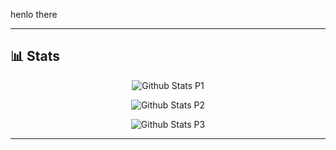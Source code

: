 <!--
**yyewolf/yyewolf** is a ✨ _special_ ✨ repository because its `README.md` (this file) appears on your GitHub profile.

Here are some ideas to get you started:

- 🔭 I’m currently working on ...
- 🌱 I’m currently learning ...
- 👯 I’m looking to collaborate on ...
- 🤔 I’m looking for help with ...
-->

henlo there

---

## 📊 Stats

<div class="stats" align="center">

![Github Stats P1](https://github-readme-stats.vercel.app/api?username=yyewolf&theme=gruvbox&show_icons=true&hide_border=true&count_private=true)

![Github Stats P2](https://github-readme-streak-stats.herokuapp.com/?user=yyewolf&theme=gruvbox&hide_border=true)

![Github Stats P3](https://github-readme-stats.vercel.app/api/top-langs/?username=yyewolf&theme=gruvbox&show_icons=true&hide_border=true&layout=compact&exclude_repo=malware2023,amio2023)

</div>

---
